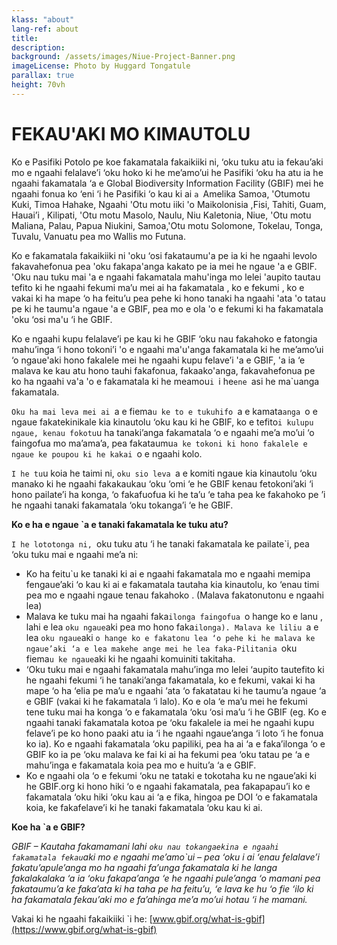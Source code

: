 ```yaml
---
klass: "about"
lang-ref: about
title:
description: 
background: /assets/images/Niue-Project-Banner.png
imageLicense: Photo by Huggard Tongatule
parallax: true
height: 70vh
---
```

# FEKAU'AKI MO KIMAUTOLU 

Ko e Pasifiki Potolo pe koe fakamatala fakaikiiki ni, ‘oku tuku atu ia fekau’aki mo e ngaahi felalave’i ‘oku hoko ki he me’amo’ui he Pasifiki ‘oku ha atu ia he ngaahi fakamatala ‘a e Global Biodiversity Information Facility (GBIF) mei he ngaahi fonua ko ‘eni ‘i he Pasifiki ‘o kau ki ai `a `Amelika Samoa, 'Otumotu Kuki, Timoa Hahake, Ngaahi 'Otu motu iiki 'o Maikolonisia ,Fisi, Tahiti, Guam, Hauai’i , Kilipati, 'Otu motu Masolo, Naulu, Niu Kaletonia, Niue, 'Otu motu Maliana, Palau, Papua Niukini, Samoa,'Otu motu Solomone, Tokelau, Tonga, Tuvalu, Vanuatu pea mo Wallis mo Futuna.

Ko e fakamatala fakaikiiki ni 'oku ‘osi fakataumu'a pe ia ki he ngaahi levolo fakavahefonua pea 'oku fakapa'anga kakato pe ia mei he ngaue 'a e GBIF. 'Oku nau tuku mai 'a e ngaahi fakamatala mahu'inga mo lelei 'aupito tautau tefito ki he ngaahi fekumi ma’u mei ai ha fakamatala , ko e fekumi , ko e vakai ki ha mape ‘o ha feitu’u pea pehe ki hono tanaki ha ngaahi 'ata 'o tatau pe ki he taumu'a ngaue 'a e GBIF, pea mo e ola 'o e fekumi ki ha fakamatala 'oku ‘osi ma'u ‘i he GBIF.

Ko e ngaahi kupu felalave’i pe kau ki he GBIF ‘oku nau fakahoko e fatongia mahu’inga ‘i hono tokoni’i 'o e ngaahi ma'u'anga fakamatala ki he me’amo’ui  ‘o ngaue'aki hono fakalele mei he ngaahi kupu felave’i 'a e GBIF, 'a ia ‘e malava ke kau atu hono tauhi fakafonua, fakaako'anga, fakavahefonua pe ko ha ngaahi va'a 'o e fakamatala ki he meamou`i `i he`ene `asi he ma`uanga fakamatala.

`Oku ha mai leva mei ai `a e fiema`u ke to e tukuhifo `a e kamata`anga `o e ngaue fakatekinikale kia kinautolu ‘oku kau ki he GBIF, ko e tefito`i kulupu ngaue, kenau fokotu`u ha tanaki’anga fakamatala ‘o e ngaahi me’a mo’ui ‘o faingofua mo ma’ama’a, pea fakataumu`a ke tokoni ki hono fakalele e ngaue ke poupou ki he kakai `o e ngaahi kolo.

`I he tu`u koia he taimi ni, `oku sio leva `a e komiti ngaue kia kinautolu ‘oku manako ki he ngaahi fakakaukau ‘oku ‘omi ‘e he GBIF kenau fetokoni’aki ‘i hono pailate’i ha konga, ‘o fakafuofua ki he ta’u ‘e taha pea ke fakahoko pe ’i he ngaahi tanaki fakamatala ‘oku tokanga’i ‘e he GBIF.

**Ko e ha e ngaue `a e tanaki fakamatala ke tuku atu?**

`I he lototonga ni, `oku tuku atu ‘i he tanaki  fakamatala ke pailate`i, pea ‘oku tuku mai e ngaahi me’a ni:
* Ko ha feitu`u ke tanaki ki ai e ngaahi fakamatala mo e ngaahi memipa fengaue’aki ‘o kau ki ai e fakamatala tautaha kia kinautolu, ko ‘enau timi pea mo e ngaahi ngaue tenau fakahoko .
(Malava fakatonutonu e ngaahi lea)
* Malava ke tuku mai ha ngaahi faka`ilonga faingofua `o hange ko e lanu , lahi e lea `oku ngaue`aki pea mo hono faka`ilonga). Malava ke liliu `a e lea `oku ngaue`aki `o hange ko e fakatonu lea ‘o pehe ki he malava ke ngaue’aki ‘a e lea makehe ange mei he lea faka-Pilitania `oku fiema`u ke ngaue`aki ki he ngaahi komuiniti takitaha.
* ‘Oku tuku mai e ngaahi fakamatala mahu’inga mo lelei ‘aupito tautefito ki he ngaahi fekumi ‘i he tanaki’anga fakamatala, ko e fekumi, vakai ki ha mape ‘o ha ‘elia pe ma’u e ngaahi ‘ata ‘o fakatatau ki he taumu’a ngaue ‘a e GBIF (vakai ki he fakamatala ‘i lalo). Ko e ola ‘e ma’u mei he fekumi tene tuku mai ha konga ‘o e fakamatala ‘oku ‘osi ma’u ‘i he GBIF (eg. Ko e ngaahi tanaki fakamatala kotoa pe ‘oku fakalele ia mei he ngaahi kupu felave’i pe ko hono paaki atu ia ‘i he ngaahi ngaue’anga ‘i loto ‘i he fonua ko ia). Ko e ngaahi fakamatala ‘oku papiliki, pea ha ai ‘a e faka’ilonga ‘o e GBIF ko ia pe ‘oku malava ke fai ki ai ha fekumi pea ‘oku tatau pe ‘a e mahu’inga e fakamatala koia pea mo e huitu’a ‘a e GBIF.
* Ko e ngaahi ola ‘o e fekumi ‘oku ne tataki e tokotaha ku ne ngaue’aki ki he GBIF.org ki hono hiki ‘o e ngaahi fakamatala, pea fakapapau’i ko e fakamatala ‘oku hiki ‘oku kau ai ‘a e fika, hingoa pe DOI ‘o e fakamatala koia, ke fakafelave’i ki he tanaki fakamatala ‘oku kau ki ai.

**Koe ha `a e GBIF?**

*GBIF – Kautaha fakamamani lahi `oku nau tokangaekina e ngaahi fakamatala fekau`aki mo e ngaahi me’amo`ui – pea ‘oku i ai ‘enau felalave’i fakatu’apule’anga mo ha ngaahi fa’unga fakamatala ki he langa fakalakalaka ‘a ia ‘oku fakapa’anga ‘e he ngaahi pule’anga ‘o mamani pea fakataumu’a ke faka’ata ki ha taha pe ha feitu’u, ‘e lava ke hu ‘o fie ‘ilo ki ha fakamatala fekau’aki mo e fa’ahinga me’a mo’ui hotau ‘i he mamani.*

Vakai ki he ngaahi fakaikiiki `i he: [www.gbif.org/what-is-gbif](https://www.gbif.org/what-is-gbif)
